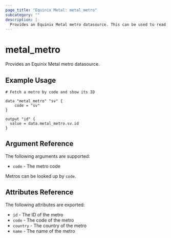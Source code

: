 ```yaml
---
page_title: "Equinix Metal: metal_metro"
subcategory: ""
description: |-
  Provides an Equinix Metal metro datasource. This can be used to read metros.
---
```


# metal_metro

Provides an Equinix Metal metro datasource.

## Example Usage

```hcl
# Fetch a metro by code and show its ID

data "metal_metro" "sv" {
    code = "sv"
}

output "id" {
  value = data.metal_metro.sv.id
}
```

## Argument Reference

The following arguments are supported:

* `code` - The metro code

Metros can be looked up by `code`.

## Attributes Reference

The following attributes are exported:

* `id` - The ID of the metro
* `code` - The code of the metro
* `country` - The country of the metro
* `name` - The name of the metro
